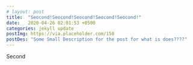 ```yaml
---
# layout: post
title:  "Seocond!Seocond!Seocond!Seocond!Seocond!"
date:   2020-04-26 02:01:53 +0500
categories: jekyll update
postImg: https://via.placeholder.com/150
postDes: "Some Small Description for the post for what is does????"
---
```


Second